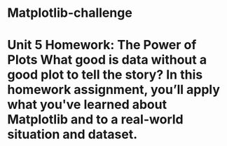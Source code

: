 # Matplotlib-challenge
# Unit 5 Homework: The Power of Plots  What good is data without a good plot to tell the story?  In this homework assignment, you’ll apply what you've learned about Matplotlib and to a real-world situation and dataset.
